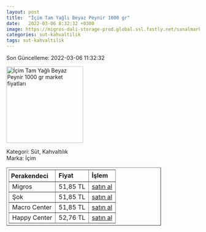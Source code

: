 ```yaml
---
layout: post
title:  "İçim Tam Yağlı Beyaz Peynir 1000 gr"
date:   2022-03-06 8:32:32 +0300
image: https://migros-dali-storage-prod.global.ssl.fastly.net/sanalmarket/product/10016000/10016000-65057c-1650x1650.jpg
categories: sut-kahvaltilik
tags: sut-kahvaltilik
---
```


Son Güncelleme: 2022-03-06 11:32:32

<img src="https://migros-dali-storage-prod.global.ssl.fastly.net/sanalmarket/product/10016000/10016000-65057c-1650x1650.jpg" width="200" alt="İçim Tam Yağlı Beyaz Peynir 1000 gr market fiyatları" />

Kategori: Süt, Kahvaltılık
<br />
Marka: İçim

<table border="1" style="padding: 5px;width:80%;">
  <tr>
    <td style="padding: 5px;"><strong>Perakendeci</strong></td>
    <td><strong>Fiyat</strong></td>
    <td><strong>İşlem</strong></td>
  </tr>
  <tr>
              <td>Migros</td>
              <td>51,85 TL</td>
              <td><a target="_blank" href="https://www.migros.com.tr/icim-tam-yagli-beyaz-peynir-1000-g-p-98d500">satın al</a></td>
            </tr><tr>
              <td>Şok</td>
              <td>51,85 TL</td>
              <td><a target="_blank" href="https://www.sokmarket.com.tr/tam-yagli-beyaz-peynir-1000-gr-p-3640/">satın al</a></td>
            </tr><tr>
              <td>Macro Center</td>
              <td>51,85 TL</td>
              <td><a target="_blank" href="https://www.macrocenter.com.tr/icim-tam-yagli-beyaz-peynir-1000-g-p-98d500">satın al</a></td>
            </tr><tr>
              <td>Happy Center</td>
              <td>52,76 TL</td>
              <td><a target="_blank" href="https://www.happycenter.com.tr/D_teksut_Tam_Yagli_Beyaz_Peynir_1000_Gr">satın al</a></td>
            </tr>
</table>
